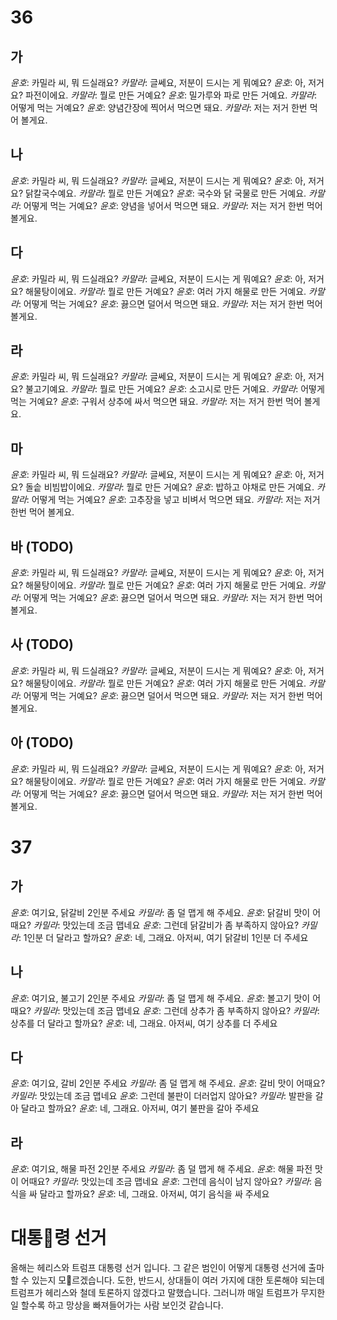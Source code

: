 # 36
## 가
*윤호*: 카밀라 씨, 뭐 드실래요?
*카말라*: 글쎄요, 저분이 드시는 게 뭐예요?
*윤호*: 아, 저거요? 파전이에요.
*카말라*: 뭘로 만든 거예요?
*윤호*: 밀가루와 파로 만든 거예요.
*카말라*: 어떻게 먹는 거예요?
*윤호*: 양념간장에 찍어서 먹으면 돼요.
*카말라*: 저는 저거 한번 먹어 볼게요.
## 나
*윤호*: 카밀라 씨, 뭐 드실래요?
*카말라*: 글쎄요, 저분이 드시는 게 뭐예요?
*윤호*: 아, 저거요? 닭칼국수예요.
*카말라*: 뭘로 만든 거예요?
*윤호*: 국수와 닭 국물로 만든 거예요.
*카말라*: 어떻게 먹는 거예요?
*윤호*: 양념을 넣어서 먹으면 돼요.
*카말라*: 저는 저거 한번 먹어 볼게요.
## 다
*윤호*: 카밀라 씨, 뭐 드실래요?
*카말라*: 글쎄요, 저분이 드시는 게 뭐예요?
*윤호*: 아, 저거요? 해물탕이에요.
*카말라*: 뭘로 만든 거예요?
*윤호*: 여러 가지 해물로 만든 거예요.
*카말라*: 어떻게 먹는 거예요?
*윤호*: 끓으면 덜어서 먹으면 돼요.
*카말라*: 저는 저거 한번 먹어 볼게요.
## 라
*윤호*: 카밀라 씨, 뭐 드실래요?
*카말라*: 글쎄요, 저분이 드시는 게 뭐예요?
*윤호*: 아, 저거요? 불고기예요.
*카말라*: 뭘로 만든 거예요?
*윤호*: 소고시로 만든 거예요.
*카말라*: 어떻게 먹는 거예요?
*윤호*: 구워서 상추에 싸서 먹으면 돼요.
*카말라*: 저는 저거 한번 먹어 볼게요.
## 마
*윤호*: 카밀라 씨, 뭐 드실래요?
*카말라*: 글쎄요, 저분이 드시는 게 뭐예요?
*윤호*: 아, 저거요? 돌솥 비빔밥이에요.
*카말라*: 뭘로 만든 거예요?
*윤호*: 밥하고 야채로 만든 거예요.
*카말라*: 어떻게 먹는 거예요?
*윤호*: 고추장을 넣고 비벼서 먹으면 돼요.
*카말라*: 저는 저거 한번 먹어 볼게요.
## 바 (TODO)
*윤호*: 카밀라 씨, 뭐 드실래요?
*카말라*: 글쎄요, 저분이 드시는 게 뭐예요?
*윤호*: 아, 저거요? 해물탕이에요.
*카말라*: 뭘로 만든 거예요?
*윤호*: 여러 가지 해물로 만든 거예요.
*카말라*: 어떻게 먹는 거예요?
*윤호*: 끓으면 덜어서 먹으면 돼요.
*카말라*: 저는 저거 한번 먹어 볼게요.
## 사 (TODO)
*윤호*: 카밀라 씨, 뭐 드실래요?
*카말라*: 글쎄요, 저분이 드시는 게 뭐예요?
*윤호*: 아, 저거요? 해물탕이에요.
*카말라*: 뭘로 만든 거예요?
*윤호*: 여러 가지 해물로 만든 거예요.
*카말라*: 어떻게 먹는 거예요?
*윤호*: 끓으면 덜어서 먹으면 돼요.
*카말라*: 저는 저거 한번 먹어 볼게요.
## 아 (TODO)
*윤호*: 카밀라 씨, 뭐 드실래요?
*카말라*: 글쎄요, 저분이 드시는 게 뭐예요?
*윤호*: 아, 저거요? 해물탕이에요.
*카말라*: 뭘로 만든 거예요?
*윤호*: 여러 가지 해물로 만든 거예요.
*카말라*: 어떻게 먹는 거예요?
*윤호*: 끓으면 덜어서 먹으면 돼요.
*카말라*: 저는 저거 한번 먹어 볼게요.
# 37
## 가
*윤호*: 여기요, 닭갈비 2인분 주세요
*카밀라*: 좀 덜 맵게 해 주세요.
*윤호*: 닭갈비 맛이 어때요?
*카밀라*: 맛있는데 조금 맵네요
*윤호*: 그런데 닭갈비가 좀 부족하지 않아요?
*카밀라*: 1인분 더 달라고 할까요?
*윤호*: 네, 그래요. 아저씨, 여기 닭갈비 1인분 더 주세요
## 나
*윤호*: 여기요, 불고기 2인분 주세요
*카밀라*: 좀 덜 맵게 해 주세요.
*윤호*: 볼고기 맛이 어때요?
*카밀라*: 맛있는데 조금 맵네요
*윤호*: 그런데 상추가 좀 부족하지 않아요?
*카밀라*: 상추를 더 달라고 할까요?
*윤호*: 네, 그래요. 아저씨, 여기 상추를 더 주세요
## 다
*윤호*: 여기요, 갈비 2인분 주세요
*카밀라*: 좀 덜 맵게 해 주세요.
*윤호*: 갈비 맛이 어때요?
*카밀라*: 맛있는데 조금 맵네요
*윤호*: 그런데 불판이 더러업지 않아요?
*카밀라*: 발판을 갈아 달라고 할까요?
*윤호*: 네, 그래요. 아저씨, 여기 불판을 갈아 주세요
## 라
*윤호*: 여기요, 해물 파전 2인분 주세요
*카밀라*: 좀 덜 맵게 해 주세요.
*윤호*: 해물 파전 맛이 어때요?
*카밀라*: 맛있는데 조금 맵네요
*윤호*: 그런데 음식이 남지 않아요?
*카밀라*: 음식을 싸 달라고 할까요?
*윤호*: 네, 그래요. 아저씨, 여기 음식을 싸 주세요

# 대통령 선거
올해는 헤리스와 트럼프 대통령 선거 입니다. 그 같은 범인이 어떻게 대통령 선거에 출마할 수 있는지 모르겠습니다. 도한, 반드시, 상대들이 여러 가지에 대한 토론해야 되는데 트럼프가 헤리스와 철데 토론하지 않겠다고 말했습니다. 그러니까 매일 트럼프가 무지한 일 할수록 하고 망상을 빠져들어가는 사람 보인것 같습니다.